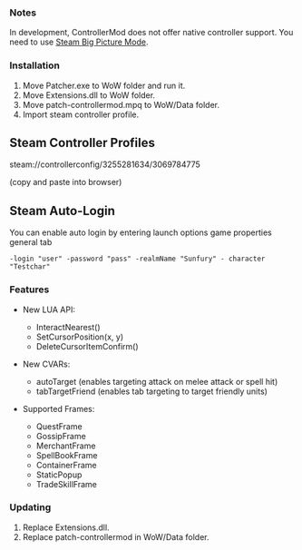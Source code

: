 ### Notes
In development, ControllerMod does not offer native controller support. You need to use [Steam Big Picture Mode](https://store.steampowered.com/bigpicture).

### Installation
1. Move Patcher.exe to WoW folder and run it.
2. Move Extensions.dll to WoW folder.
3. Move patch-controllermod.mpq to WoW/Data folder.
4. Import steam controller profile.

## Steam Controller Profiles
steam://controllerconfig/3255281634/3069784775

(copy and paste into browser)


## Steam Auto-Login
You can enable auto login by entering launch options game properties general tab

`-login "user" -password "pass" -realmName "Sunfury" - character "Testchar"`


### Features
* New LUA API:
  * InteractNearest()
  * SetCursorPosition(x, y)
  * DeleteCursorItemConfirm()
 
* New CVARs:
  * autoTarget (enables targeting attack on melee attack or spell hit)
  * tabTargetFriend (enables tab targeting to target friendly units)
    
* Supported Frames:
  * QuestFrame
  * GossipFrame
  * MerchantFrame
  * SpellBookFrame
  * ContainerFrame
  * StaticPopup
  * TradeSkillFrame


### Updating
1. Replace Extensions.dll.
2. Replace patch-controllermod in WoW/Data folder.
